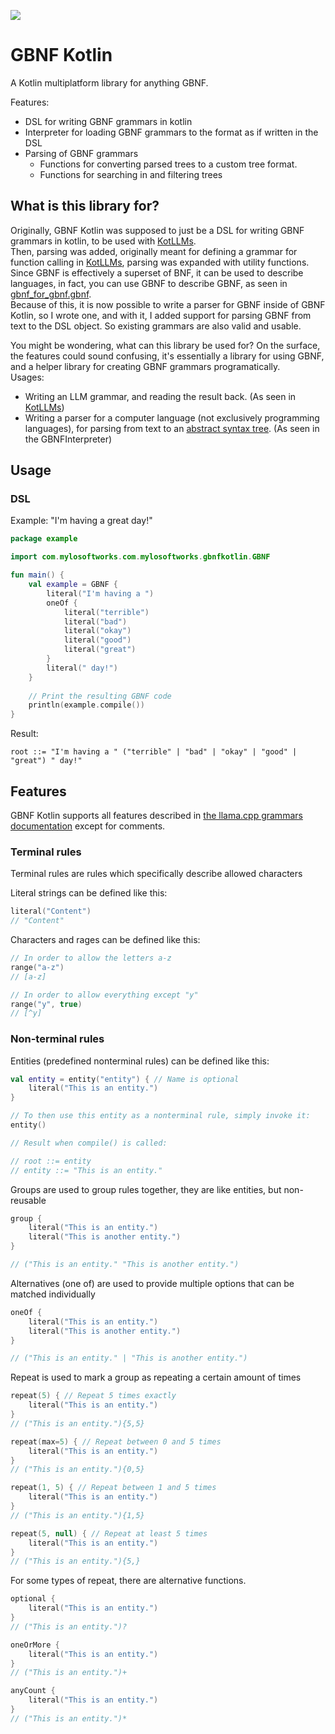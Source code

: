 [![](https://www.jitpack.io/v/Mylo-Softworks/GBNF-Kotlin.svg)](https://www.jitpack.io/#Mylo-Softworks/GBNF-Kotlin)

# GBNF Kotlin
A Kotlin multiplatform library for anything GBNF.

Features:
* DSL for writing GBNF grammars in kotlin
* Interpreter for loading GBNF grammars to the format as if written in the DSL
* Parsing of GBNF grammars
  * Functions for converting parsed trees to a custom tree format.
  * Functions for searching in and filtering trees

## What is this library for?
Originally, GBNF Kotlin was supposed to just be a DSL for writing GBNF grammars in kotlin, to be used with [KotLLMs].  
Then, parsing was added, originally meant for defining a grammar for function calling in [KotLLMs], parsing was expanded with utility functions.  
Since GBNF is effectively a superset of BNF, it can be used to describe languages, in fact, you can use GBNF to describe GBNF, as seen in [gbnf_for_gbnf.gbnf](gbnf_for_gbnf.gbnf).  
Because of this, it is now possible to write a parser for GBNF inside of GBNF Kotlin, so I wrote one, and with it, I added support for parsing GBNF from text to the DSL object. So existing grammars are also valid and usable.

You might be wondering, what can this library be used for? On the surface, the features could sound confusing, it's essentially a library for using GBNF, and a helper library for creating GBNF grammars programatically.  
Usages:
* Writing an LLM grammar, and reading the result back. (As seen in [KotLLMs])
* Writing a parser for a computer language (not exclusively programming languages), for parsing from text to an [abstract syntax tree]. (As seen in the GBNFInterpreter)

## Usage

### DSL
Example: "I'm having a great day!"
```kotlin
package example

import com.mylosoftworks.com.mylosoftworks.gbnfkotlin.GBNF

fun main() {
    val example = GBNF {
        literal("I'm having a ")
        oneOf {
            literal("terrible")
            literal("bad")
            literal("okay")
            literal("good")
            literal("great")
        }
        literal(" day!")
    }
    
    // Print the resulting GBNF code
    println(example.compile())
}
```
Result:
```bnf
root ::= "I'm having a " ("terrible" | "bad" | "okay" | "good" | "great") " day!"
```

## Features
GBNF Kotlin supports all features described in [the llama.cpp grammars documentation](https://github.com/ggerganov/llama.cpp/blob/master/grammars/README.md) except for comments.

### Terminal rules
Terminal rules are rules which specifically describe allowed characters

Literal strings can be defined like this:
```kotlin
literal("Content")
// "Content"
```

Characters and rages can be defined like this:
```kotlin
// In order to allow the letters a-z
range("a-z")
// [a-z]

// In order to allow everything except "y"
range("y", true)
// [^y]
```

### Non-terminal rules
Entities (predefined nonterminal rules) can be defined like this:
```kotlin
val entity = entity("entity") { // Name is optional
    literal("This is an entity.")
}

// To then use this entity as a nonterminal rule, simply invoke it:
entity()

// Result when compile() is called:

// root ::= entity
// entity ::= "This is an entity."
```

Groups are used to group rules together, they are like entities, but non-reusable
```kotlin
group {
    literal("This is an entity.")
    literal("This is another entity.")
}

// ("This is an entity." "This is another entity.")
```

Alternatives (one of) are used to provide multiple options that can be matched individually
```kotlin
oneOf {
    literal("This is an entity.")
    literal("This is another entity.")
}

// ("This is an entity." | "This is another entity.")
```

Repeat is used to mark a group as repeating a certain amount of times
```kotlin
repeat(5) { // Repeat 5 times exactly
    literal("This is an entity.")
}
// ("This is an entity."){5,5}

repeat(max=5) { // Repeat between 0 and 5 times
    literal("This is an entity.")
}
// ("This is an entity."){0,5}

repeat(1, 5) { // Repeat between 1 and 5 times
    literal("This is an entity.")
}
// ("This is an entity."){1,5}

repeat(5, null) { // Repeat at least 5 times
    literal("This is an entity.")
}
// ("This is an entity."){5,}
```

For some types of repeat, there are alternative functions.
```kotlin
optional {
    literal("This is an entity.")
}
// ("This is an entity.")?

oneOrMore {
    literal("This is an entity.")
}
// ("This is an entity.")+

anyCount {
    literal("This is an entity.")
}
// ("This is an entity.")*
```

[KotLLMs]: https://github.com/Mylo-Softworks/KotLLMs
[abstract syntax tree]: https://en.wikipedia.org/wiki/Abstract_syntax_tree